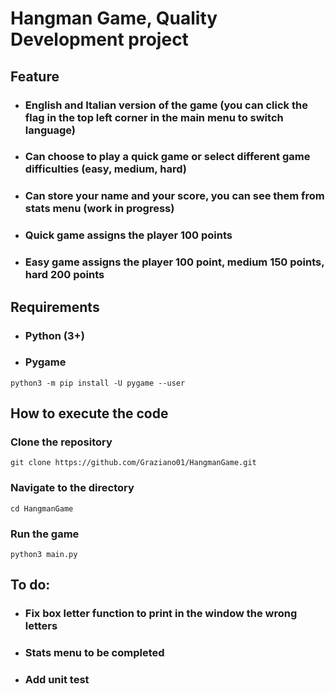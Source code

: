 # Hangman Game, Quality Development project

## Feature

- ### English and Italian version of the game (you can click the flag in the top left corner in the main menu to switch language)

- ### Can choose to play a quick game or select different game difficulties (easy, medium, hard)

- ### Can store your name and your score, you can see them from stats menu (work in progress)

- ### Quick game assigns the player 100 points

- ### Easy game assigns the player 100 point, medium 150 points, hard 200 points



## Requirements

- ### Python (3+)

- ### Pygame

```shell
python3 -m pip install -U pygame --user
```



## How to execute the code

### Clone the repository

```shell
git clone https://github.com/Graziano01/HangmanGame.git
```

### Navigate to the directory

```shell
cd HangmanGame
```

### Run the game

```shell
python3 main.py
```



## To do:

- ### Fix box letter function to print in the window the wrong letters 

- ### Stats menu to be completed

- ### Add unit test
